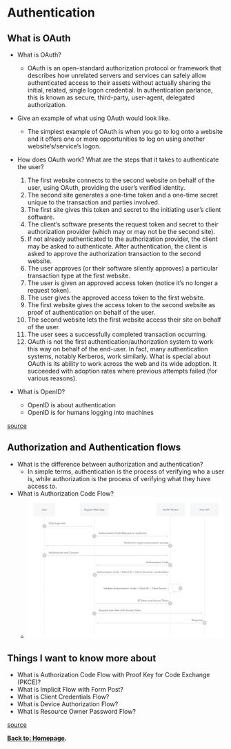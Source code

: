 # Authentication

## What is OAuth

- What is OAuth?
  - OAuth is an open-standard authorization protocol or framework that describes how unrelated servers and services can safely allow authenticated access to their assets without actually sharing the initial, related, single logon credential. In authentication parlance, this is known as secure, third-party, user-agent, delegated authorization.

- Give an example of what using OAuth would look like.
  - The simplest example of OAuth is when you go to log onto a website and it offers one or more opportunities to log on using another website’s/service’s logon.

- How does OAuth work? What are the steps that it takes to authenticate the user? 
  01. The first website connects to the second website on behalf of the user, using OAuth, providing the user’s verified identity. 
  02. The second site generates a one-time token and a one-time secret unique to the transaction and parties involved. 
  03. The first site gives this token and secret to the initiating user’s client software. 
  04. The client’s software presents the request token and secret to their authorization provider (which may or may not be the second site). 
  05. If not already authenticated to the authorization provider, the client may be asked to authenticate. After authentication, the client is asked to approve the authorization transaction to the second website. 
  06. The user approves (or their software silently approves) a particular transaction type at the first website. 
  07. The user is given an approved access token (notice it’s no longer a request token). 
  08. The user gives the approved access token to the first website. 
  09. The first website gives the access token to the second website as proof of authentication on behalf of the user. 
  10. The second website lets the first website access their site on behalf of the user. 
  11. The user sees a successfully completed transaction occurring. 
  12. OAuth is not the first authentication/authorization system to work this way on behalf of the end-user. In fact, many authentication systems, notably Kerberos, work similarly. What is special about OAuth is its ability to work across the web and its wide adoption. It succeeded with adoption rates where previous attempts failed (for various reasons).

- What is OpenID?
  - OpenID is about authentication
  - OpenID is for humans logging into machines

[source](https://www.csoonline.com/article/3216404/what-is-oauth-how-the-open-authorization-framework-works.html)

## Authorization and Authentication flows

- What is the difference between authorization and authentication?
  - In simple terms, authentication is the process of verifying who a user is, while authorization is the process of verifying what they have access to.
- What is Authorization Code Flow?
  - ![auth](auth-sequence-auth-code.png)

## Things I want to know more about

- What is Authorization Code Flow with Proof Key for Code Exchange (PKCE)?
- What is Implicit Flow with Form Post?
- What is Client Credentials Flow?
- What is Device Authorization Flow?
- What is Resource Owner Password Flow?

[source](https://auth0.com/docs/authorization/flows)

**[Back to: Homepage](https://omarhumamah.github.io/reading-note/).**
